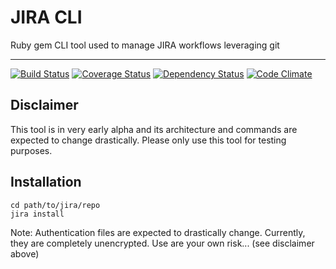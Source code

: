 # JIRA CLI

Ruby gem CLI tool used to manage JIRA workflows leveraging git

* * *

[![Build Status](https://travis-ci.org/darrenli/jira-cli.png?branch=master)](https://travis-ci.org/darrenli/jira-cli)
[![Coverage Status](https://coveralls.io/repos/darrenli/jira-cli/badge.png)](https://coveralls.io/r/darrenli/jira-cli)
[![Dependency Status](https://gemnasium.com/darrenli/jira-cli.png)](https://gemnasium.com/darrenli/jira-cli)
[![Code Climate](https://codeclimate.com/github/darrenli/jira-cli.png)](https://codeclimate.com/github/darrenli/jira-cli)

## Disclaimer

This tool is in very early alpha and its architecture and commands
are expected to change drastically. Please only use this tool for testing
purposes.

## Installation

    cd path/to/jira/repo
    jira install

Note: Authentication files are expected to drastically change. Currently, they
are completely unencrypted. Use are your own risk... (see disclaimer above)
